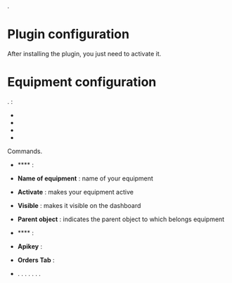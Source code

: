 .

Plugin configuration 
=======================

After installing the plugin, you just need to activate it. 

Equipment configuration 
=============================


.  :

-   

-   

-   

-   



Commands.

-   **** :

-   **Name of equipment** : name of your equipment

-   **Activate** : makes your equipment active

-   **Visible** : makes it visible on the dashboard

-   **Parent object** : indicates the parent object to which belongs
    equipment

-   **** : 

-   **Apikey** : 


-   **Orders Tab** :

-   . . . 
. . .
.

